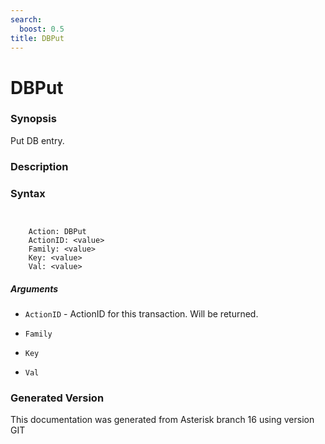 ```yaml
---
search:
  boost: 0.5
title: DBPut
---
```


# DBPut

### Synopsis

Put DB entry.

### Description


### Syntax


```


    Action: DBPut
    ActionID: <value>
    Family: <value>
    Key: <value>
    Val: <value>

```
##### Arguments


* `ActionID` - ActionID for this transaction. Will be returned.<br>

* `Family`

* `Key`

* `Val`


### Generated Version

This documentation was generated from Asterisk branch 16 using version GIT 